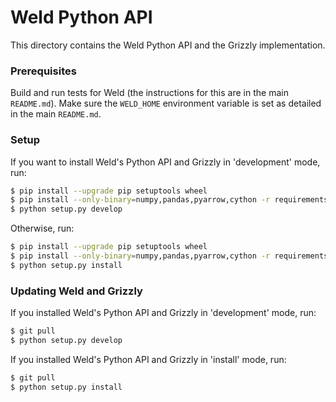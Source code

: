 # Weld Python API

This directory contains the Weld Python API and the Grizzly implementation.

### Prerequisites

Build and run tests for Weld (the instructions for this are in the main `README.md`).
Make sure the `WELD_HOME` environment variable is set as detailed in the main
`README.md`.

### Setup


If you want to install Weld's Python API and Grizzly in 'development' mode, run:
```bash
$ pip install --upgrade pip setuptools wheel
$ pip install --only-binary=numpy,pandas,pyarrow,cython -r requirements.txt
$ python setup.py develop
```

Otherwise, run:
```bash
$ pip install --upgrade pip setuptools wheel
$ pip install --only-binary=numpy,pandas,pyarrow,cython -r requirements.txt
$ python setup.py install
```

### Updating Weld and Grizzly

If you installed Weld's Python API and Grizzly in 'development' mode, run:
```bash
$ git pull
$ python setup.py develop
```

If you installed Weld's Python API and Grizzly in 'install' mode, run:
```bash
$ git pull
$ python setup.py install
```
